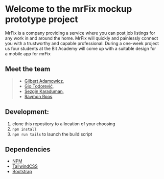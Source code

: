 # Welcome to the mrFix mockup prototype project

MrFix is a company providing a service where you can post job listings for any work in and 
around the home. MrFix will quickly and painlessly connect you with a trustworthy and 
capable professional. During a one-week project us four students at the Bit Academy will 
come up with a suitable design for a mobile app for mrFix

## Meet the team

> - [Gilbert Adamowicz](https://github.com/GilbertAdamowicz),
> - [Gio Todorević](https://github.com/Ssteengohan),
> - [Sezgin Karaduman](https://github.com/Sezgin3880),
> - [Raymon Roos](https://github.com/Raymanovich)

## Development: 

1. clone this repository to a location of your choosing
2. `npm install`
3. `npm run tails` to launch the build script

## Dependencies

- [NPM](https://www.npmjs.com/)
- [TailwindCSS](https://tailwindcss.com/)
- [Bootstrap](https://getbootstrap.com/)
